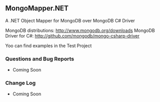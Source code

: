 ## MongoMapper.NET

A .NET Object Mapper for MongoDB over MongoDB C# Driver

MongoDB distributions: http://www.mongodb.org/downloads
MongoDB Driver for C#: http://github.com/mongodb/mongo-csharp-driver

Yoo can find examples in the Test Project

### Questions and Bug Reports

* Coming Soon
 
### Change Log

* Coming Soon

